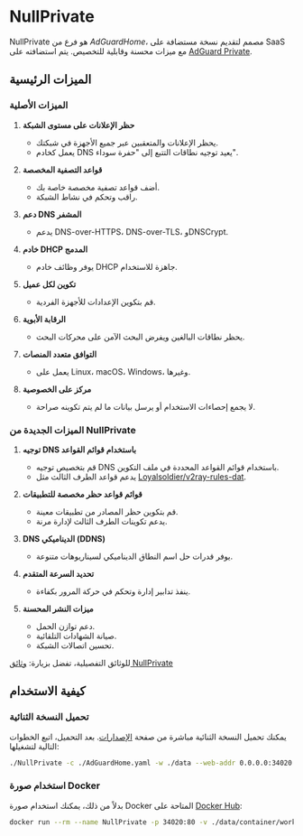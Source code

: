 # NullPrivate

NullPrivate هو فرع من _AdGuardHome_، مصمم لتقديم نسخة مستضافة على SaaS مع ميزات محسنة وقابلية للتخصيص. يتم استضافته على [AdGuard Private](https://nullprivate.com).

## الميزات الرئيسية

### الميزات الأصلية

1. **حظر الإعلانات على مستوى الشبكة**

   - يحظر الإعلانات والمتعقبين عبر جميع الأجهزة في شبكتك.
   - يعمل كخادم DNS يعيد توجيه نطاقات التتبع إلى "حفرة سوداء".

2. **قواعد التصفية المخصصة**

   - أضف قواعد تصفية مخصصة خاصة بك.
   - راقب وتحكم في نشاط الشبكة.

3. **دعم DNS المشفر**

   - يدعم DNS-over-HTTPS، DNS-over-TLS، وDNSCrypt.

4. **خادم DHCP المدمج**

   - يوفر وظائف خادم DHCP جاهزة للاستخدام.

5. **تكوين لكل عميل**

   - قم بتكوين الإعدادات للأجهزة الفردية.

6. **الرقابة الأبوية**

   - يحظر نطاقات البالغين ويفرض البحث الآمن على محركات البحث.

7. **التوافق متعدد المنصات**

   - يعمل على Linux، macOS، Windows، وغيرها.

8. **مركز على الخصوصية**
   - لا يجمع إحصاءات الاستخدام أو يرسل بيانات ما لم يتم تكوينه صراحة.

### الميزات الجديدة من NullPrivate

1. **توجيه DNS باستخدام قوائم القواعد**

   - قم بتخصيص توجيه DNS باستخدام قوائم القواعد المحددة في ملف التكوين.
   - يدعم قواعد الطرف الثالث مثل [Loyalsoldier/v2ray-rules-dat](https://github.com/Loyalsoldier/v2ray-rules-dat).

2. **قوائم قواعد حظر مخصصة للتطبيقات**

   - قم بتكوين حظر المصادر من تطبيقات معينة.
   - يدعم تكوينات الطرف الثالث لإدارة مرنة.

3. **DNS الديناميكي (DDNS)**

   - يوفر قدرات حل اسم النطاق الديناميكي لسيناريوهات متنوعة.

4. **تحديد السرعة المتقدم**

   - ينفذ تدابير إدارة وتحكم في حركة المرور بكفاءة.

5. **ميزات النشر المحسنة**
   - دعم توازن الحمل.
   - صيانة الشهادات التلقائية.
   - تحسين اتصالات الشبكة.

للوثائق التفصيلية، تفضل بزيارة: [وثائق NullPrivate](https://nullprivate.com/docs/)

## كيفية الاستخدام

### تحميل النسخة الثنائية

يمكنك تحميل النسخة الثنائية مباشرة من صفحة [الإصدارات](https://github.com/NullPrivate/NullPrivate/releases). بعد التحميل، اتبع الخطوات التالية لتشغيلها:

```bash
./NullPrivate -c ./AdGuardHome.yaml -w ./data --web-addr 0.0.0.0:34020 --local-frontend --no-check-update --verbose
```

### استخدام صورة Docker

بدلاً من ذلك، يمكنك استخدام صورة Docker المتاحة على [Docker Hub](https://hub.docker.com/repository/docker/nullprivate/nullprivate):

```bash
docker run --rm --name NullPrivate -p 34020:80 -v ./data/container/work:/opt/adguardhome/work -v ./data/container/conf:/opt/adguardhome/conf nullprivate/nullprivate:latest
```